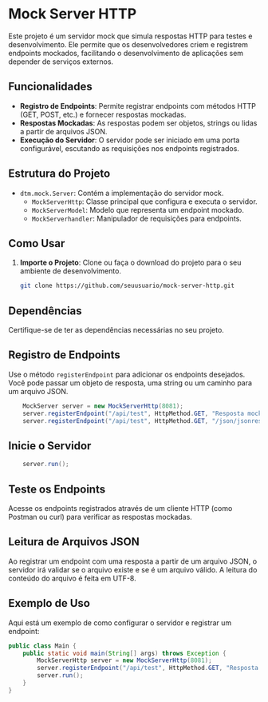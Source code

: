# Mock Server HTTP

Este projeto é um servidor mock que simula respostas HTTP para testes e desenvolvimento. Ele permite que os desenvolvedores criem e registrem endpoints mockados, facilitando o desenvolvimento de aplicações sem depender de serviços externos.

## Funcionalidades

- **Registro de Endpoints**: Permite registrar endpoints com métodos HTTP (GET, POST, etc.) e fornecer respostas mockadas.
- **Respostas Mockadas**: As respostas podem ser objetos, strings ou lidas a partir de arquivos JSON.
- **Execução do Servidor**: O servidor pode ser iniciado em uma porta configurável, escutando as requisições nos endpoints registrados.

## Estrutura do Projeto

- `dtm.mock.Server`: Contém a implementação do servidor mock.
  - `MockServerHttp`: Classe principal que configura e executa o servidor.
  - `MockServerModel`: Modelo que representa um endpoint mockado.
  - `MockServerhandler`: Manipulador de requisições para endpoints.

## Como Usar

1. **Importe o Projeto**: Clone ou faça o download do projeto para o seu ambiente de desenvolvimento.
   
   ```bash
   git clone https://github.com/seuusuario/mock-server-http.git
    ```

## Dependências

Certifique-se de ter as dependências necessárias no seu projeto.

## Registro de Endpoints

Use o método `registerEndpoint` para adicionar os endpoints desejados. Você pode passar um objeto de resposta, uma string ou um caminho para um arquivo JSON.

```java
    MockServer server = new MockServerHttp(8081);
    server.registerEndpoint("/api/test", HttpMethod.GET, "Resposta mockada", false);
    server.registerEndpoint("/api/test", HttpMethod.GET, "/json/jsonresponse.json", true);
```

## Inicie o Servidor

```java
    server.run();
```

## Teste os Endpoints

Acesse os endpoints registrados através de um cliente HTTP (como Postman ou curl) para verificar as respostas mockadas.

## Leitura de Arquivos JSON

Ao registrar um endpoint com uma resposta a partir de um arquivo JSON, o servidor irá validar se o arquivo existe e se é um arquivo válido. A leitura do conteúdo do arquivo é feita em UTF-8.

## Exemplo de Uso

Aqui está um exemplo de como configurar o servidor e registrar um endpoint:

```java
public class Main {
    public static void main(String[] args) throws Exception {
        MockServerHttp server = new MockServerHttp(8081);
        server.registerEndpoint("/api/test", HttpMethod.GET, "Resposta mockada", false);
        server.run();
    }
}
```
